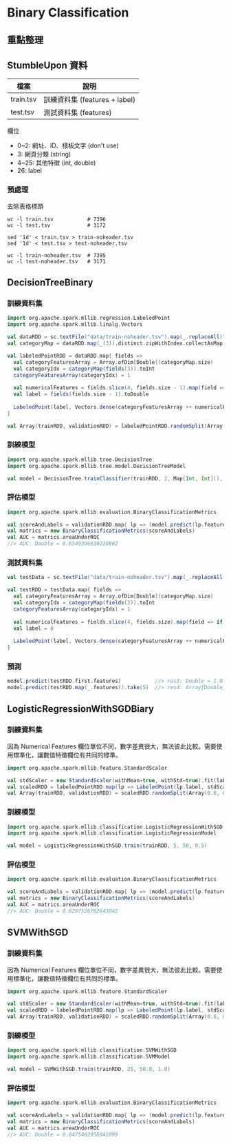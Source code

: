 # Binary Classification

## 重點整理

## StumbleUpon 資料

檔案 | 說明
-----|------
train.tsv | 訓練資料集 (features + label)
test.tsv  | 測試資料集 (features)

欄位
- 0~2: 網址、ID、樣板文字 (don't use)
- 3: 網頁分類 (string)
- 4~25: 其他特徵 (int, double)
- 26: label

### 預處理
去除表格標頭

```shell
wc -l train.tsv           # 7396
wc -l test.tsv            # 3172

sed '1d' < train.tsv > train-noheader.tsv
sed '1d' < test.tsv > test-noheader.tsv

wc -l train-noheader.tsv  # 7395
wc -l test-noheader.tsv   # 3171
```

## DecisionTreeBinary

### 訓練資料集
```scala
import org.apache.spark.mllib.regression.LabeledPoint
import org.apache.spark.mllib.linalg.Vectors
```
```scala
val dataRDD = sc.textFile("data/train-noheader.tsv").map(_.replaceAll("\"","")).map(_.split("\t"))
val categoryMap = dataRDD.map(_(3)).distinct.zipWithIndex.collectAsMap

val labeledPointRDD = dataRDD.map{ fields =>
  val categoryFeaturesArray = Array.ofDim[Double](categoryMap.size)
  val categoryIdx = categoryMap(fields(3)).toInt
  categoryFeaturesArray(categoryIdx) = 1
  
  val numericalFeatures = fields.slice(4, fields.size - 1).map(field => if (field == "?") 0.0 else field.toDouble)
  val label = fields(fields.size - 1).toDouble
  
  LabeledPoint(label, Vectors.dense(categoryFeaturesArray ++ numericalFeatures))
}

val Array(trainRDD, validationRDD) = labeledPointRDD.randomSplit(Array(0.8, 0.2))
```

### 訓練模型
```scala
import org.apache.spark.mllib.tree.DecisionTree
import org.apache.spark.mllib.tree.model.DecisionTreeModel
```
```scala
val model = DecisionTree.trainClassifier(trainRDD, 2, Map[Int, Int](), "entropy", 5, 5)
```

### 評估模型
```scala
import org.apache.spark.mllib.evaluation.BinaryClassificationMetrics
```
```scala
val scoreAndLabels = validationRDD.map{ lp => (model.predict(lp.features), lp.label) }
val matrics = new BinaryClassificationMetrics(scoreAndLabels)
val AUC = matrics.areaUnderROC
//> AUC: Double = 0.6549306810220862
```

### 測試資料集
```scala
val testData = sc.textFile("data/train-noheader.tsv").map(_.replaceAll("\"", "")).map(_.split("\t"))

val testRDD = testData.map{ fields =>
  val categoryFeaturesArray = Array.ofDim[Double](categoryMap.size)
  val categoryIdx = categoryMap(fields(3)).toInt
  categoryFeaturesArray(categoryIdx) = 1
  
  val numericalFeatures = fields.slice(4, fields.size).map(field => if (field == "?") 0.0 else field.toDouble)
  val label = 0
  
  LabeledPoint(label, Vectors.dense(categoryFeaturesArray ++ numericalFeatures))
}
```

### 預測
```scala
model.predict(testRDD.first.features)           //> res3: Double = 1.0
model.predict(testRDD.map(_.features)).take(5)  //> res4: Array[Double] = Array(1.0, 1.0, 0.0, 0.0, 0.0)
```

## LogisticRegressionWithSGDBiary

### 訓練資料集
因為 Numerical Features 欄位單位不同，數字差異很大，無法彼此比較。需要使用標準化，讓數值特徵欄位有共同的標準。

```scala
import org.apache.spark.mllib.feature.StandardScaler
```
```scala
val stdScaler = new StandardScaler(withMean=true, withStd=true).fit(labeledPointRDD.map(_.features))
val scaledRDD = labeledPointRDD.map(lp => LabeledPoint(lp.label, stdScaler.transform(lp.features)))
val Array(trainRDD, validationRDD) = scaledRDD.randomSplit(Array(0.8, 0.2))
```

### 訓練模型
```scala
import org.apache.spark.mllib.classification.LogisticRegressionWithSGD
import org.apache.spark.mllib.classification.LogisticRegressionModel
```
```scala
val model = LogisticRegressionWithSGD.train(trainRDD, 5, 50, 0.5)
```

### 評估模型
```scala
import org.apache.spark.mllib.evaluation.BinaryClassificationMetrics
```
```scala
val scoreAndLabels = validationRDD.map{ lp => (model.predict(lp.features), lp.label) }
val matrics = new BinaryClassificationMetrics(scoreAndLabels)
val AUC = matrics.areaUnderROC
//> AUC: Double = 0.6297526762643042
```

## SVMWithSGD

### 訓練資料集
因為 Numerical Features 欄位單位不同，數字差異很大，無法彼此比較。需要使用標準化，讓數值特徵欄位有共同的標準。

```scala
import org.apache.spark.mllib.feature.StandardScaler
```
```scala
val stdScaler = new StandardScaler(withMean=true, withStd=true).fit(labeledPointRDD.map(_.features))
val scaledRDD = labeledPointRDD.map(lp => LabeledPoint(lp.label, stdScaler.transform(lp.features)))
val Array(trainRDD, validationRDD) = scaledRDD.randomSplit(Array(0.8, 0.2))
```

### 訓練模型
```scala
import org.apache.spark.mllib.classification.SVMWithSGD
import org.apache.spark.mllib.classification.SVMModel
```
```scala
val model = SVMWithSGD.train(trainRDD, 25, 50.0, 1.0)
```

### 評估模型
```scala
import org.apache.spark.mllib.evaluation.BinaryClassificationMetrics
```
```scala
val scoreAndLabels = validationRDD.map{ lp => (model.predict(lp.features), lp.label) }
val matrics = new BinaryClassificationMetrics(scoreAndLabels)
val AUC = matrics.areaUnderROC
//> AUC: Double = 0.6475482958041099
```

